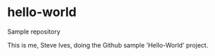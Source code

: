 # hello-world
Sample repository

This is me, Steve Ives, doing the Github sample 'Hello-World' project.
